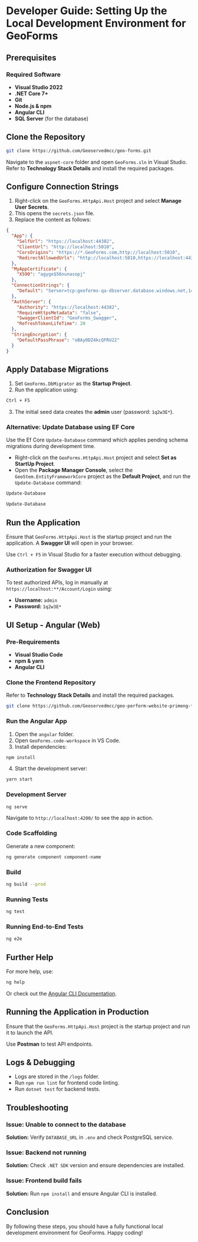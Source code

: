 # Developer Guide: Setting Up the Local Development Environment for GeoForms

## Prerequisites

### Required Software
- **Visual Studio 2022**
- **.NET Core 7+**
- **Git**
- **Node.js & npm**
- **Angular CLI**
- **SQL Server** (for the database)

## Clone the Repository

```sh
git clone https://github.com/Geoservedmcc/geo-forms.git
```

Navigate to the `aspnet-core` folder and open `GeoForms.sln` in Visual Studio.
Refer to **Technology Stack Details** and install the required packages.

## Configure Connection Strings

1. Right-click on the `GeoForms.HttpApi.Host` project and select **Manage User Secrets**.
2. This opens the `secrets.json` file.
3. Replace the content as follows:

```json
{
  "App": {
    "SelfUrl": "https://localhost:44382",
    "ClientUrl": "http://localhost:5010",
    "CorsOrigins": "https://*.GeoForms.com,http://localhost:5010",
    "RedirectAllowedUrls": "http://localhost:5010,https://localhost:44358"
  },
  "MyAppCertificate": {
    "X590": "agyge$56nunasopj"
  },
  "ConnectionStrings": {
    "Default": "Server=tcp:geoforms-qa-dbserver.database.windows.net,1433;Initial Catalog=geoforms-qa-db;Persist Security Info=False;User ID=geoforms-qa-user;Password=T4^x9!g&7P@LqZ#oM2wR;MultipleActiveResultSets=False;Encrypt=True;TrustServerCertificate=False;"
  },
  "AuthServer": {
    "Authority": "https://localhost:44382",
    "RequireHttpsMetadata": "false",
    "SwaggerClientId": "GeoForms_Swagger",
    "RefreshTokenLifeTime": 20
  },
  "StringEncryption": {
    "DefaultPassPhrase": "oBAy0DZ4kcQFRU22"
  }
}
```

## Apply Database Migrations

1. Set `GeoForms.DbMigrator` as the **Startup Project**.
2. Run the application using:

```sh
Ctrl + F5
```

3. The initial seed data creates the **admin** user (password: `1q2w3E*`).

### Alternative: Update Database using EF Core

Use the Ef Core `Update-Database` command which applies pending schema migrations during development time.

- Right-click on the `GeoForms.HttpApi.Host` project and select **Set as StartUp Project**.
- Open the **Package Manager Console**, select the `GeoStem.EntityFrameworkCore` project as the **Default Project**, and run the `Update-Database` command:

```sh
Update-Database
```

```sh
Update-Database
```

## Run the Application

Ensure that `GeoForms.HttpApi.Host` is the startup project and run the application. 
A **Swagger UI** will open in your browser.

Use `Ctrl + F5` in Visual Studio for a faster execution without debugging.

### Authorization for Swagger UI
To test authorized APIs, log in manually at `https://localhost:**/Account/Login` using:
- **Username:** `admin`
- **Password:** `1q2w3E*`

## UI Setup - Angular (Web)

### Pre-Requirements
- **Visual Studio Code**
- **npm & yarn**
- **Angular CLI**

### Clone the Frontend Repository

Refer to **Technology Stack Details** and install the required packages.

```sh
git clone https://github.com/Geoservedmcc/geo-perform-website-primeng-forms.git
```

### Run the Angular App

1. Open the `angular` folder.
2. Open `GeoForms.code-workspace` in VS Code.
3. Install dependencies:

```sh
npm install
```

4. Start the development server:

```sh
yarn start
```

### Development Server

```sh
ng serve
```

Navigate to `http://localhost:4200/` to see the app in action.

### Code Scaffolding
Generate a new component:

```sh
ng generate component component-name
```

### Build

```sh
ng build --prod
```

### Running Tests

```sh
ng test
```

### Running End-to-End Tests

```sh
ng e2e
```

## Further Help
For more help, use:

```sh
ng help
```

Or check out the [Angular CLI Documentation](https://angular.io/cli).

## Running the Application in Production

Ensure that the `GeoForms.HttpApi.Host` project is the startup project and run it to launch the API.

Use **Postman** to test API endpoints.

## Logs & Debugging
- Logs are stored in the `/logs` folder.
- Run `npm run lint` for frontend code linting.
- Run `dotnet test` for backend tests.

## Troubleshooting

### Issue: Unable to connect to the database
**Solution:** Verify `DATABASE_URL` in `.env` and check PostgreSQL service.

### Issue: Backend not running
**Solution:** Check `.NET SDK` version and ensure dependencies are installed.

### Issue: Frontend build fails
**Solution:** Run `npm install` and ensure Angular CLI is installed.

## Conclusion
By following these steps, you should have a fully functional local development environment for GeoForms. Happy coding!
